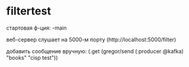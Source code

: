 # filtertest
стартовая ф-ция: -main

веб-сервер слушает на 5000-м порту (http://localhost:5000/filter)

добавить сообщение вручную:
(.get (gregor/send (:producer @kafka) "books" "cisp test"))
